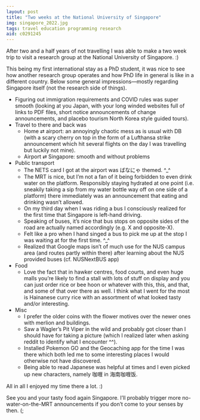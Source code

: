 ```yaml
---
layout: post
title: "Two weeks at the National University of Singapore"
img: singapore_2022.jpg
tags: travel education programming research
aid: c0291245
---
```


After two and a half years of not travelling I was able to make a two week trip to visit a research group at the National University of Singapore. :)

This being my first international stay as a PhD student, it was nice to see how another research group operates and how PhD life in general is like in a different country. Below some general impressions—mostly regarding Singapore itself (not the research side of things).

* Figuring out immigration requirements and COVID rules was super smooth (looking at you Japan, with your long winded websites full of links to PDF files, short notice announcements of change announcements, and placebo tourism North Korea style guided tours).
* Travel to there and back was
    * Home ⇄ airport: an annoyingly chaotic mess as is usual with DB (with a scary cherry on top in the form of a Lufthansa strike announcement which hit several flights on the day I was travelling but luckily not mine).
    * Airport ⇄ Singapore: smooth and without problems
* Public transport
    * The NETS card I got at the airport was <span class="mixlang"><span class="swap" swap="Bananya"><span class="inner">ばなにゃ</span></span></span> themed. ^\_^
    * The MRT is nice, but I’m not a fan of it being forbidden to even drink water on the platform. Responsibly staying hydrated at one point (i.e. sneakily taking a sip from my water bottle way off on one side of a platform) there immediately was an announcement that eating and drinking wasn’t allowed.
    * On my third day when I was riding a bus I consciously realized for the first time that Singapore is left-hand driving.
    * Speaking of buses, it’s nice that bus stops on opposite sides of the road are actually named accordingly (e.g. X and opposite-X).
    * Felt like a pro when I hand singed a bus to pick me up at the stop I was waiting at for the first time. ^\_^
    * Realized that Google maps isn’t of much use for the NUS campus area (and routes partly within there) after learning about the NUS provided buses (cf. NUSNextBUS app)
* Food
    * Love the fact that in hawker centres, food courts, and even huge malls you’re likely to find a stall with lots of stuff on display and you can just order rice or bee hoon or whatever with this, this, and that, and some of that over there as well. I think what I went for the most is Hainanese curry rice with an assortment of what looked tasty and/or interesting.
* Misc
    * I prefer the older coins with the flower motives over the newer ones with merlion and buildings.
    * Saw a Wagler’s Pit Viper in the wild and probably got closer than I should have for taking a picture (which I realized later when asking reddit to identify what I encounter ^^).
    * Installed Pokemon GO and the Geocaching app for the time I was there which both led me to some interesting places I would otherwise not have discovered.
    * Being able to read Japanese was helpful at times and I even picked up new characters, namely 咖喱 in <span class="mixlang"><span class="swap" swap="Hainanese curry"><span class="inner">海南咖喱饭</span></span></span>.

All in all I enjoyed my time there a lot. :)

See you and your tasty food again Singapore. I’ll probably trigger more no-water-on-the-MRT announcements if you don’t come to your senses by then. (;
